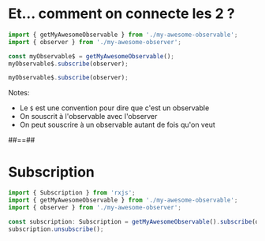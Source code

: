 # Et... comment on connecte les 2 ?

<!-- .slide: class="with-code" -->

<div class="fragment">

```typescript
import { getMyAwesomeObservable } from './my-awesome-observable';
import { observer } from './my-awesome-observer';

const myObservable$ = getMyAwesomeObservable();
myObservable$.subscribe(observer);
```

<!-- .element: class="big-code block" -->

</div>
<div class="fragment">

```typescript
myObservable$.subscribe(observer);
```

<!-- .element: class="big-code block" -->

</div>

Notes:
- Le `$` est une convention pour dire que c'est un observable
- On souscrit à l'observable avec l'observer
- On peut souscrire à un observable autant de fois qu'on veut

##==##

<!-- .slide: class="with-code" -->

# Subscription

```typescript
import { Subscription } from 'rxjs';
import { getMyAwesomeObservable } from './my-awesome-observable';
import { observer } from './my-awesome-observer';

const subscription: Subscription = getMyAwesomeObservable().subscribe(observer);
subscription.unsubscribe();
```

<!-- .element: class="big-code block" -->
